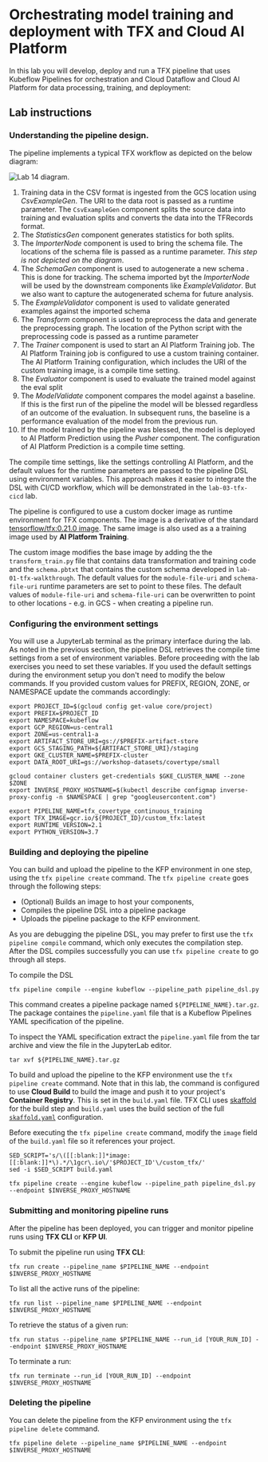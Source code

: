 # Orchestrating model training and deployment with TFX and Cloud AI Platform

In this lab you will develop, deploy and run a TFX pipeline that uses Kubeflow Pipelines for orchestration and Cloud Dataflow and Cloud AI Platform for data processing, training, and deployment:


## Lab instructions

### Understanding the pipeline design.

The pipeline implements a typical TFX workflow as depicted on the below diagram:

![Lab 14 diagram](/images/lab-14-diagram.png).

1. Training data in the CSV format is ingested from the GCS location using *CsvExampleGen*. The URI to the data root is passed as a runtime parameter. The `CsvExampleGen` component splits the source data into training and evaluation splits and converts the data into the TFRecords format.
2. The *StatisticsGen* component generates statistics for both splits.
3. The *ImporterNode* component is used to bring the schema file. The locations of the schema file is passed as a runtime parameter. *This step is not depicted on the diagram*.
4. The *SchemaGen* component is used to autogenerate a new schema . This is done for tracking. The schema imported byt the *ImporterNode* will be used by the downstream components like *ExampleValidator*. But we also want to capture the autogenerated schema for future analysis.
5. The *ExampleValidator* component is used to validate generated examples against the imported schema
6. The *Transform* component is used to preprocess the data and generate the preprocessing graph. The location of the Python script with the preprocessing code is passed as a runtime parameter
7. The *Trainer* component is used to start an AI Platform Training job. The AI Platform Training job is configured to use a custom training container. The AI Platform Training configuration, which includes the URI of the custom training image, is a compile time setting. 
8. The *Evaluator* component is used to evaluate the trained model against the eval split
9. The *ModelValidate* component compares the model against a baseline. If this is the first run of the pipeline the model will be blessed regardless of an outcome of the evaluation. In subsequent runs, the baseline is a performance evaluation of the model from the previous run.
10. If the model trained by the pipeline was blessed, the model is deployed to AI Platform Prediction using the *Pusher* component. The configuration of AI Platform Prediction is a compile time setting.

The compile time settings, like the settings controlling AI Platform, and the default values for the runtime parameters are passed to the pipeline DSL using environment variables. This approach makes it easier to integrate the DSL with CI/CD workflow, which will be demonstrated in the `lab-03-tfx-cicd` lab.

The pipeline is configured to use a custom docker image as runtime environment for TFX components. The  image is a derivative of the standard [tensorflow/tfx:0.21.0 image](https://hub.docker.com/r/tensorflow/tfx). The same image is also used as a a training image used by **AI Platform Training**.

The custom image modifies the base image by adding the  the `transform_train.py` file that contains data transformation and training code and the `schema.pbtxt` that contains the custom schema developed in `lab-01-tfx-walkthrough`. The default values for the `module-file-uri` and `schema-file-uri` runtime parameters are set to point to these files. The default values of `module-file-uri` and `schema-file-uri` can be overwritten to point to other locations - e.g. in GCS - when creating a pipeline run.

### Configuring the environment settings

You will use a JupyterLab terminal as the primary interface during the lab. As noted in the previous section, the pipeline DSL retrieves the compile time settings from a set of environment variables. Before proceeding with the lab exercises you need to set these variables. If you used the default settings during the environment setup you don't need to modify the below commands. If you provided custom values for PREFIX, REGION, ZONE, or NAMESPACE update the commands accordingly:
```
export PROJECT_ID=$(gcloud config get-value core/project)
export PREFIX=$PROJECT_ID
export NAMESPACE=kubeflow
export GCP_REGION=us-central1
export ZONE=us-central1-a
export ARTIFACT_STORE_URI=gs://$PREFIX-artifact-store
export GCS_STAGING_PATH=${ARTIFACT_STORE_URI}/staging
export GKE_CLUSTER_NAME=$PREFIX-cluster
export DATA_ROOT_URI=gs://workshop-datasets/covertype/small

gcloud container clusters get-credentials $GKE_CLUSTER_NAME --zone $ZONE
export INVERSE_PROXY_HOSTNAME=$(kubectl describe configmap inverse-proxy-config -n $NAMESPACE | grep "googleusercontent.com")

export PIPELINE_NAME=tfx_covertype_continuous_training
export TFX_IMAGE=gcr.io/${PROJECT_ID}/custom_tfx:latest
export RUNTIME_VERSION=2.1
export PYTHON_VERSION=3.7
```



### Building and deploying the pipeline

You can build and upload the pipeline to the KFP environment in one step, using the `tfx pipeline create` command. The `tfx pipeline create` goes through the following steps:
- (Optional) Builds an image to host your components, 
- Compiles the pipeline DSL into a pipeline package 
- Uploads the pipeline package to the KFP environment.

As you are debugging the pipeline DSL, you may prefer to first use the `tfx pipeline compile` command, which only executes the compilation step. After the DSL compiles successfully you can use `tfx pipeline create` to go through all steps.

To compile the DSL
```
tfx pipeline compile --engine kubeflow --pipeline_path pipeline_dsl.py
```
This command creates a pipeline package named `${PIPELINE_NAME}.tar.gz`. The package containes the `pipeline.yaml` file that is a Kubeflow Pipelines YAML specification of the pipeline. 

To inspect the YAML specification extract the `pipeline.yaml` file from the tar archive and view the file in the JupyterLab editor.
```
tar xvf ${PIPELINE_NAME}.tar.gz
```

To build and upload the pipeline to the KFP environment use the `tfx pipeline create` command. Note that in this lab, the command is configured to use **Cloud Build** to build the image and push it to your project's **Container Registry**. This is set in the `build.yaml` file. TFX CLI uses [skaffold](https://skaffold.dev/) for the build step and `build.yaml` uses the build section of the full [`skaffold.yaml`](https://skaffold.dev/docs/design/config/) configuration.

Before executing the `tfx pipeline create` command, modify the `image` field of the `build.yaml` file so it references your project. 
```
SED_SCRIPT='s/\([[:blank:]]*image:[[:blank:]]*\).*/\1gcr\.io\/'$PROJECT_ID'\/custom_tfx/'
sed -i $SED_SCRIPT build.yaml
```

```
tfx pipeline create --engine kubeflow --pipeline_path pipeline_dsl.py --endpoint $INVERSE_PROXY_HOSTNAME
```



### Submitting and monitoring pipeline runs

After the pipeline has been deployed, you can trigger and monitor pipeline runs using **TFX CLI** or **KFP UI**.

To submit the pipeline run using **TFX CLI**:
```
tfx run create --pipeline_name $PIPELINE_NAME --endpoint $INVERSE_PROXY_HOSTNAME
```

To list all the active runs of the pipeline:
```
tfx run list --pipeline_name $PIPELINE_NAME --endpoint $INVERSE_PROXY_HOSTNAME
```

To retrieve the status of a given run:
```
tfx run status --pipeline_name $PIPELINE_NAME --run_id [YOUR_RUN_ID] --endpoint $INVERSE_PROXY_HOSTNAME
```
 To terminate a run:
 ```
 tfx run terminate --run_id [YOUR_RUN_ID] --endpoint $INVERSE_PROXY_HOSTNAME
 ```
### Deleting the pipeline
You can delete the pipeline from the KFP environment using the `tfx pipeline delete` command.
```
tfx pipeline delete --pipeline_name $PIPELINE_NAME --endpoint $INVERSE_PROXY_HOSTNAME
```


